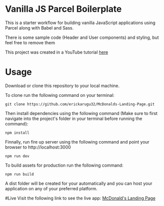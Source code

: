 # Vanilla JS Parcel Boilerplate

This is a starter workflow for building vanilla JavaScript applications using Parcel along with Babel and Sass.

There is some sample code (Header and User components) and styling, but feel free to remove them

This project was created in a YouTube tutorial [here](https://www.youtube.com/watch?v=8rD9amRSOQY&t=1165s)

# Usage
Download or clone this repository to your local machine.

To clone run the following command on your terminal:

```
git clone https://github.com/erickarugu32/McDonalds-Landing-Page.git
```

Then install dependencies using the following command (Make sure to first navigate into the project's folder in your terminal before running the command):

```
npm install
```

Finnally, run fire up server using the following command and point your browser to http://localhost:3000

```
npm run dev
```

To build assets for production run the following command:

```
npm run build
```

A dist folder will be created for your automatically and you can host your application on any of your preferred platform.
 
 #Live
Visit the following link to see the live app: [McDonald's Landing Page]()